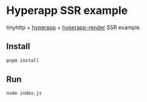 # Hyperapp SSR example

tinyhttp + [hyperapp](https://github.com/jorgebucaran/hyperapp) + [hyperapp-render](https://github.com/kriasoft/hyperapp-render) SSR example.

## Install

```sh
pnpm install
```

## Run

```sh
node index.js
```

